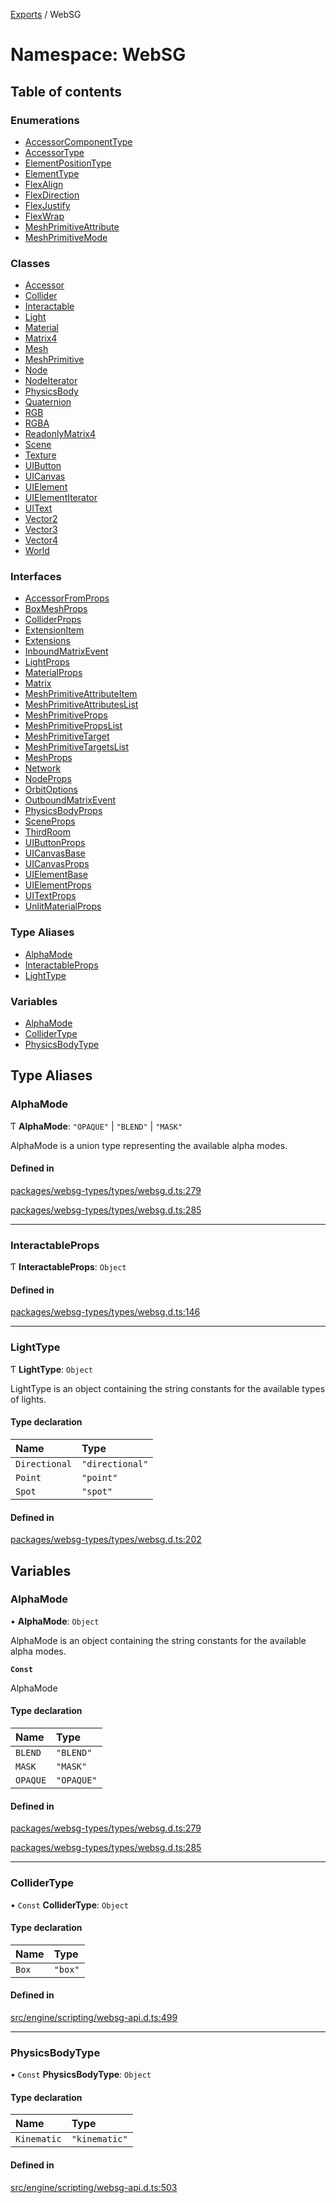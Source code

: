 [Exports](../modules.md) / WebSG

# Namespace: WebSG

## Table of contents

### Enumerations

- [AccessorComponentType](../enums/WebSG.AccessorComponentType.md)
- [AccessorType](../enums/WebSG.AccessorType.md)
- [ElementPositionType](../enums/WebSG.ElementPositionType.md)
- [ElementType](../enums/WebSG.ElementType.md)
- [FlexAlign](../enums/WebSG.FlexAlign.md)
- [FlexDirection](../enums/WebSG.FlexDirection.md)
- [FlexJustify](../enums/WebSG.FlexJustify.md)
- [FlexWrap](../enums/WebSG.FlexWrap.md)
- [MeshPrimitiveAttribute](../enums/WebSG.MeshPrimitiveAttribute.md)
- [MeshPrimitiveMode](../enums/WebSG.MeshPrimitiveMode.md)

### Classes

- [Accessor](../classes/WebSG.Accessor.md)
- [Collider](../classes/WebSG.Collider.md)
- [Interactable](../classes/WebSG.Interactable.md)
- [Light](../classes/WebSG.Light.md)
- [Material](../classes/WebSG.Material.md)
- [Matrix4](../classes/WebSG.Matrix4.md)
- [Mesh](../classes/WebSG.Mesh.md)
- [MeshPrimitive](../classes/WebSG.MeshPrimitive.md)
- [Node](../classes/WebSG.Node.md)
- [NodeIterator](../classes/WebSG.NodeIterator.md)
- [PhysicsBody](../classes/WebSG.PhysicsBody.md)
- [Quaternion](../classes/WebSG.Quaternion.md)
- [RGB](../classes/WebSG.RGB.md)
- [RGBA](../classes/WebSG.RGBA.md)
- [ReadonlyMatrix4](../classes/WebSG.ReadonlyMatrix4.md)
- [Scene](../classes/WebSG.Scene.md)
- [Texture](../classes/WebSG.Texture.md)
- [UIButton](../classes/WebSG.UIButton.md)
- [UICanvas](../classes/WebSG.UICanvas.md)
- [UIElement](../classes/WebSG.UIElement.md)
- [UIElementIterator](../classes/WebSG.UIElementIterator.md)
- [UIText](../classes/WebSG.UIText.md)
- [Vector2](../classes/WebSG.Vector2.md)
- [Vector3](../classes/WebSG.Vector3.md)
- [Vector4](../classes/WebSG.Vector4.md)
- [World](../classes/WebSG.World.md)

### Interfaces

- [AccessorFromProps](../interfaces/WebSG.AccessorFromProps.md)
- [BoxMeshProps](../interfaces/WebSG.BoxMeshProps.md)
- [ColliderProps](../interfaces/WebSG.ColliderProps.md)
- [ExtensionItem](../interfaces/WebSG.ExtensionItem.md)
- [Extensions](../interfaces/WebSG.Extensions.md)
- [InboundMatrixEvent](../interfaces/WebSG.InboundMatrixEvent.md)
- [LightProps](../interfaces/WebSG.LightProps.md)
- [MaterialProps](../interfaces/WebSG.MaterialProps.md)
- [Matrix](../interfaces/WebSG.Matrix.md)
- [MeshPrimitiveAttributeItem](../interfaces/WebSG.MeshPrimitiveAttributeItem.md)
- [MeshPrimitiveAttributesList](../interfaces/WebSG.MeshPrimitiveAttributesList.md)
- [MeshPrimitiveProps](../interfaces/WebSG.MeshPrimitiveProps.md)
- [MeshPrimitivePropsList](../interfaces/WebSG.MeshPrimitivePropsList.md)
- [MeshPrimitiveTarget](../interfaces/WebSG.MeshPrimitiveTarget.md)
- [MeshPrimitiveTargetsList](../interfaces/WebSG.MeshPrimitiveTargetsList.md)
- [MeshProps](../interfaces/WebSG.MeshProps.md)
- [Network](../interfaces/WebSG.Network.md)
- [NodeProps](../interfaces/WebSG.NodeProps.md)
- [OrbitOptions](../interfaces/WebSG.OrbitOptions.md)
- [OutboundMatrixEvent](../interfaces/WebSG.OutboundMatrixEvent.md)
- [PhysicsBodyProps](../interfaces/WebSG.PhysicsBodyProps.md)
- [SceneProps](../interfaces/WebSG.SceneProps.md)
- [ThirdRoom](../interfaces/WebSG.ThirdRoom.md)
- [UIButtonProps](../interfaces/WebSG.UIButtonProps.md)
- [UICanvasBase](../interfaces/WebSG.UICanvasBase.md)
- [UICanvasProps](../interfaces/WebSG.UICanvasProps.md)
- [UIElementBase](../interfaces/WebSG.UIElementBase.md)
- [UIElementProps](../interfaces/WebSG.UIElementProps.md)
- [UITextProps](../interfaces/WebSG.UITextProps.md)
- [UnlitMaterialProps](../interfaces/WebSG.UnlitMaterialProps.md)

### Type Aliases

- [AlphaMode](WebSG.md#alphamode)
- [InteractableProps](WebSG.md#interactableprops)
- [LightType](WebSG.md#lighttype)

### Variables

- [AlphaMode](WebSG.md#alphamode-1)
- [ColliderType](WebSG.md#collidertype)
- [PhysicsBodyType](WebSG.md#physicsbodytype)

## Type Aliases

### AlphaMode

Ƭ **AlphaMode**: `"OPAQUE"` \| `"BLEND"` \| `"MASK"`

AlphaMode is a union type representing the available alpha modes.

#### Defined in

[packages/websg-types/types/websg.d.ts:279](https://github.com/matrix-org/thirdroom/blob/1005fb3d/packages/websg-types/types/websg.d.ts#L279)

[packages/websg-types/types/websg.d.ts:285](https://github.com/matrix-org/thirdroom/blob/1005fb3d/packages/websg-types/types/websg.d.ts#L285)

---

### InteractableProps

Ƭ **InteractableProps**: `Object`

#### Defined in

[packages/websg-types/types/websg.d.ts:146](https://github.com/matrix-org/thirdroom/blob/1005fb3d/packages/websg-types/types/websg.d.ts#L146)

---

### LightType

Ƭ **LightType**: `Object`

LightType is an object containing the string constants for the available types of lights.

#### Type declaration

| Name          | Type            |
| :------------ | :-------------- |
| `Directional` | `"directional"` |
| `Point`       | `"point"`       |
| `Spot`        | `"spot"`        |

#### Defined in

[packages/websg-types/types/websg.d.ts:202](https://github.com/matrix-org/thirdroom/blob/1005fb3d/packages/websg-types/types/websg.d.ts#L202)

## Variables

### AlphaMode

• **AlphaMode**: `Object`

AlphaMode is an object containing the string constants for the available alpha modes.

**`Const`**

AlphaMode

#### Type declaration

| Name     | Type       |
| :------- | :--------- |
| `BLEND`  | `"BLEND"`  |
| `MASK`   | `"MASK"`   |
| `OPAQUE` | `"OPAQUE"` |

#### Defined in

[packages/websg-types/types/websg.d.ts:279](https://github.com/matrix-org/thirdroom/blob/1005fb3d/packages/websg-types/types/websg.d.ts#L279)

[packages/websg-types/types/websg.d.ts:285](https://github.com/matrix-org/thirdroom/blob/1005fb3d/packages/websg-types/types/websg.d.ts#L285)

---

### ColliderType

• `Const` **ColliderType**: `Object`

#### Type declaration

| Name  | Type    |
| :---- | :------ |
| `Box` | `"box"` |

#### Defined in

[src/engine/scripting/websg-api.d.ts:499](https://github.com/matrix-org/thirdroom/blob/1005fb3d/src/engine/scripting/websg-api.d.ts#L499)

---

### PhysicsBodyType

• `Const` **PhysicsBodyType**: `Object`

#### Type declaration

| Name        | Type          |
| :---------- | :------------ |
| `Kinematic` | `"kinematic"` |

#### Defined in

[src/engine/scripting/websg-api.d.ts:503](https://github.com/matrix-org/thirdroom/blob/1005fb3d/src/engine/scripting/websg-api.d.ts#L503)
